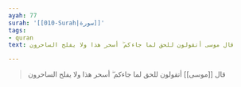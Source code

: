 ```yaml
---
ayah: 77
surah: '[[010-Surah|سورة]]'
tags:
- quran
text: قال موسى أتقولون للحق لما جاءكم ۖ أسحر هذا ولا يفلح الساحرون

---
```

> قال [[موسى]] أتقولون للحق لما جاءكم ۖ أسحر هذا ولا يفلح الساحرون
